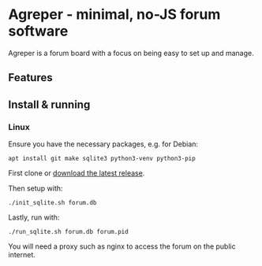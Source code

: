 # Agreper - minimal, no-JS forum software

Agreper is a forum board with a focus on being easy to set up and manage.

## Features

## Install & running

### Linux

Ensure you have the necessary packages, e.g. for Debian:

```
apt install git make sqlite3 python3-venv python3-pip
```

First clone or [download the latest release](https://github.com/Demindiro/agreper/archive/refs/tags/v0.1.tar.gz).

Then setup with:

```
./init_sqlite.sh forum.db
```

Lastly, run with:

```
./run_sqlite.sh forum.db forum.pid
```

You will need a proxy such as nginx to access the forum on the public internet.
